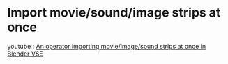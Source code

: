 # Import movie/sound/image strips at once



youtube : [An operator importing movie/image/sound strips at once in Blender VSE](https://youtu.be/UNnUUJ-lpKo)

